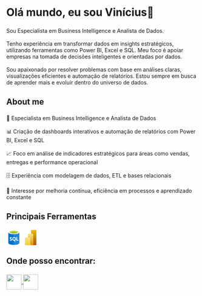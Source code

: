 <h1 align="left">Olá mundo, eu sou Vinícius👋</h1>

###

<p align="left">Sou Especialista em Business Intelligence e Analista de Dados.<br><br>Tenho experiência em transformar dados em insights estratégicos, utilizando ferramentas como Power BI, Excel e SQL. Meu foco é apoiar empresas na tomada de decisões inteligentes e orientadas por dados.<br><br>Sou apaixonado por resolver problemas com base em análises claras, visualizações eficientes e automação de relatórios. Estou sempre em busca de aprender mais e evoluir dentro do universo de dados.</p>

###

<h2 align="left">About me</h2>

###

<p align="left">🧠 Especialista em Business Intelligence e Analista de Dados<br><br>📊 Criação de dashboards interativos e automação de relatórios com Power BI, Excel e SQL<br><br>📈 Foco em análise de indicadores estratégicos para áreas como vendas, entregas e performance operacional<br><br>🗄️ Experiência com modelagem de dados, ETL e bases relacionais<br><br>🔄 Interesse por melhoria contínua, eficiência em processos e aprendizado constante</p>

###

<h2 align="left">Principais Ferramentas</h2>

###
<div style="display: inline_block">
  <img align="center" alt="SQL" height="40" width="40" src="https://github.com/BruceFonseca/ferramentas/blob/main/logo.png?raw=true">
  <img align="center" alt="Power BI" height="40" width="40" src="https://github.com/BruceFonseca/ferramentas/blob/main/1200px-New_Power_BI_Logo.svg.png?raw=true">
</div>

###

<h2 align="left">Onde posso encontrar:</h2>

###
  <a href="www.linkedin.com/in/vinícius-peixoto-6a0941247" target="_blank">
    <img align="center" alt="" height="40" width="40" src="https://github.com/BruceFonseca/Portfolio/blob/main/social%20icons/linkedin.png?raw=true">
  </a>
  <a href="https://www.instagram.com/viniciusrpeixoto?igsh=Z2Z5NnAzOHZyZ3o3&utm_source=qr" target="_blank">
    <img align="center" alt="" height="40" width="40" src="https://github.com/BruceFonseca/Portfolio/blob/main/social%20icons/instagram.png?raw=true">
  </a>
</div>

###

<!--
**viniciuspeixoto1/viniciuspeixoto1** is a ✨ _special_ ✨ repository because its `README.md` (this file) appears on your GitHub profile.

Here are some ideas to get you started:

- 🔭 I’m currently working on ...
- 🌱 I’m currently learning ...
- 👯 I’m looking to collaborate on ...
- 🤔 I’m looking for help with ...
- 💬 Ask me about ...
- 📫 How to reach me: ...
- 😄 Pronouns: ...
- ⚡ Fun fact: ...
-->
